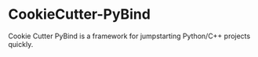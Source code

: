 # CookieCutter-PyBind
Cookie Cutter PyBind is a framework for jumpstarting Python/C++ projects quickly.

